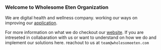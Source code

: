 ### Welcome to Wholesome Eten Organization

We are digital health and wellness company. working our ways on improving our [application](https://play.google.com/store/apps/dev?id=8373874090746961552&pli=1). 

For more information on what we do checkout our [website](https://www.wholesomeeten.com). If you are intreseted in collabaration with us or want to understand on how we do and implement our solutions here. reachout to us at `team@wholesomeeten.com`
<!--

**Here are some ideas to get you started:**

🙋‍♀️ A short introduction - what is your organization all about?
🌈 Contribution guidelines - how can the community get involved?
👩‍💻 Useful resources - where can the community find your docs? Is there anything else the community should know?
🍿 Fun facts - what does your team eat for breakfast?
🧙 Remember, you can do mighty things with the power of [Markdown](https://docs.github.com/github/writing-on-github/getting-started-with-writing-and-formatting-on-github/basic-writing-and-formatting-syntax)
-->
